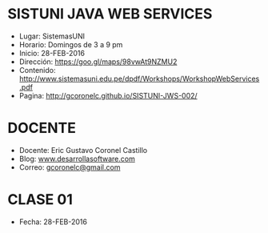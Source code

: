 # SISTUNI JAVA WEB SERVICES

- Lugar: SistemasUNI
- Horario: Domingos de 3 a 9 pm
- Inicio: 28-FEB-2016
- Dirección: https://goo.gl/maps/98vwAt9NZMU2
- Contenido: http://www.sistemasuni.edu.pe/dpdf/Workshops/WorkshopWebServices.pdf
- Pagina: http://gcoronelc.github.io/SISTUNI-JWS-002/


# DOCENTE

- Docente: Eric Gustavo Coronel Castillo
- Blog: www.desarrollasoftware.com
- Correo: gcoronelc@gmail.com


# CLASE 01

- Fecha: 28-FEB-2016



